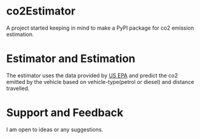 # co2Estimator
A project started keeping in mind to make a PyPI package for co2 emission estimation.

# Estimator and Estimation
The estimator uses the data provided by [US EPA](https://www.epa.gov/greenvehicles/greenhouse-gas-emissions-typical-passenger-vehicle) and predict the co2 emitted by the vehicle based on vehicle-type(petrol or diesel) and distance travelled.

# Support and Feedback
I am open to ideas or any suggestions.
